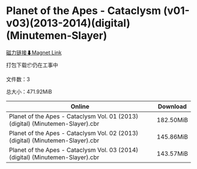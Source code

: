 # Planet of the Apes - Cataclysm (v01-v03)(2013-2014)(digital)(Minutemen-Slayer)

[磁力链接⬇Magnet Link](magnet:?xt=urn:btih:54049ad4e5008be31a85212638e2d15052868cf1&dn=Planet%20of%20the%20Apes%20-%20Cataclysm%20%28v01-v03%29%282013-2014%29%28digital%29%28Minutemen-Slayer%29)

打包下载📦仍在工事中

文件数：3

总大小：471.92MiB

Online | Download
--- | ---
Planet of the Apes - Cataclysm Vol. 01 (2013) (digital) (Minutemen-Slayer).cbr | 182.50MiB
Planet of the Apes - Cataclysm Vol. 02 (2013) (digital) (Minutemen-Slayer).cbr | 145.86MiB
Planet of the Apes - Cataclysm Vol. 03 (2014) (digital) (Minutemen-Slayer).cbr | 143.57MiB